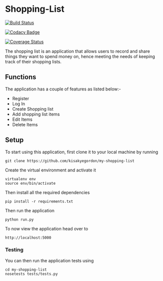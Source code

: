 # Shopping-List
[![Build Status](https://travis-ci.org/kisakyegordon/my-shopping-list.svg?branch=master)](https://travis-ci.org/kisakyegordon/my-shopping-list)

[![Codacy Badge](https://api.codacy.com/project/badge/Grade/f59a23defd59496cbd1d46c8d55cc031)](https://www.codacy.com/app/kisakyegordon/my-shopping-list?utm_source=github.com&amp;utm_medium=referral&amp;utm_content=kisakyegordon/my-shopping-list&amp;utm_campaign=Badge_Grade)

[![Coverage Status](https://coveralls.io/repos/github/kisakyegordon/my-shopping-list/badge.svg)](https://coveralls.io/github/kisakyegordon/my-shopping-list)


The shopping list is an application that allows users to record and share things they want to spend money on, hence meeting the needs of keeping track of their shopping lists.


## Functions
 The application has a couple of features as listed below:-

* Register
* Log In
* Create Shopping list
* Add shopping list items
* Edit Items
* Delete Items

 ## Setup
 To start using this application, first clone it to your local machine by running
 
 ```
 git clone https://github.com/kisakyegordon/my-shopping-list
 
 ```
 
  Create the virtual environment and activate it
 
 ```
 virtualenv env
 source env/bin/activate
```
Then install all the required dependencies

```
pip install -r requirements.txt
```

Then run the application

```
python run.py
```

To now view the application head over to
```
http://localhost:5000
```
 
### Testing
You can then run the application tests using
```
cd my-shopping-list
nosetests tests/tests.py
```

